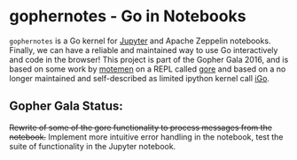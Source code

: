# gophernotes - Go in Notebooks

`gophernotes` is a Go kernel for [Jupyter](http://jupyter.org/) and Apache Zeppelin notebooks.  Finally, we can have a reliable and maintained way to use Go interactively and code in the browser!  This project is part of the Gopher Gala 2016, and is based on some work by [motemen](https://github.com/motemen) on a REPL called [gore](https://github.com/motemen/gore) and based on a no longer maintained and self-described as limited ipython kernel call [iGo](https://github.com/takluyver/igo).

## Gopher Gala Status:

~~Rewrite of some of the gore functionality to process messages from the notebook.~~
Implement more intuitive error handling in the notebook, test the suite of functionality in the Jupyter notebook.
